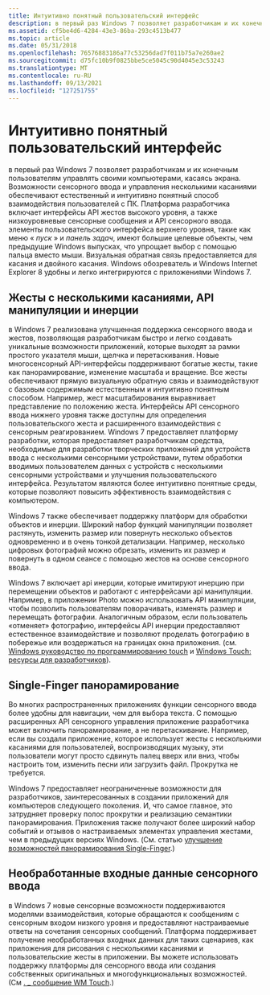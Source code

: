 ```yaml
---
title: Интуитивно понятный пользовательский интерфейс
description: в первый раз Windows 7 позволяет разработчикам и их конечным пользователям управлять своими компьютерами, касаясь экрана.
ms.assetid: cf5be4d6-4284-43e3-86ba-293c4513b477
ms.topic: article
ms.date: 05/31/2018
ms.openlocfilehash: 76576883186a77c53256dad7f011b75a7e260ae2
ms.sourcegitcommit: d75fc10b9f0825bbe5ce5045c90d4045e3c53243
ms.translationtype: MT
ms.contentlocale: ru-RU
ms.lasthandoff: 09/13/2021
ms.locfileid: "127251755"
---
```

# <a name="intuitive-user-experience"></a>Интуитивно понятный пользовательский интерфейс

в первый раз Windows 7 позволяет разработчикам и их конечным пользователям управлять своими компьютерами, касаясь экрана. Возможности сенсорного ввода и управления несколькими касаниями обеспечивают естественный и интуитивно понятный способ взаимодействия пользователей с ПК. Платформа разработчика включает интерфейсы API жестов высокого уровня, а также низкоуровневые сенсорные сообщения и API сенсорного ввода. элементы пользовательского интерфейса верхнего уровня, такие как меню « *пуск* » и *панель задач*, имеют большие целевые объекты, чем предыдущие Windows выпусках, что упрощает выбор с помощью пальца вместо мыши. Визуальная обратная связь предоставляется для касания и двойного касания. Windows обозреватель и Windows Internet Explorer 8 удобны и легко интегрируются с приложениями Windows 7.

## <a name="multi-touch-gestures-and-manipulation-and-inertia-apis"></a>Жесты с несколькими касаниями, API манипуляции и инерции

в Windows 7 реализована улучшенная поддержка сенсорного ввода и жестов, позволяющая разработчикам быстро и легко создавать уникальные возможности приложений, которые выходят за рамки простого указателя мыши, щелчка и перетаскивания. Новые многосенсорный API-интерфейсы поддерживают богатые жесты, такие как панорамирование, изменение масштаба и вращение. Все жесты обеспечивают прямую визуальную обратную связь и взаимодействуют с базовым содержимым естественным и интуитивно понятным способом. Например, жест масштабирования выравнивает представление по положению жеста. Интерфейсы API сенсорного ввода нижнего уровня также доступны для определения пользовательского жеста и расширенного взаимодействия с сенсорным реагированием. Windows 7 предоставляет платформу разработки, которая предоставляет разработчикам средства, необходимые для разработки творческих приложений для устройств ввода с несколькими сенсорными устройствами, путем обработки вводимых пользователем данных с устройств с несколькими сенсорными устройствами и улучшения пользовательского интерфейса. Результатом являются более интуитивно понятные среды, которые позволяют повысить эффективность взаимодействия с компьютером.

Windows 7 также обеспечивает поддержку платформ для обработки объектов и инерции. Широкий набор функций манипуляции позволяет растянуть, изменить размер или повернуть несколько объектов одновременно и в очень тонкой детализации. Например, несколько цифровых фотографий можно обрезать, изменить их размер и повернуть в одном сеансе с помощью жестов на основе сенсорного ввода.

Windows 7 включает api инерции, которые имитируют инерцию при перемещении объектов и работают с интерфейсами api манипуляции. Например, в приложении Photo можно использовать API манипуляции, чтобы позволить пользователям поворачивать, изменять размер и перемещать фотографии. Аналогичным образом, если пользователь «отменяет» фотографию, интерфейсы API инерции предоставляют естественное взаимодействие и позволяют проделать фотографию в побережье или воздержаться на границах окна приложения. (см. [Windows руководство по программированию touch](../wintouch/programming-guide.md) и [Windows Touch: ресурсы для разработчиков](https://github.com/microsoft/Windows-classic-samples/tree/master/Samples/Win7Samples/Touch)).

## <a name="single-finger-panning"></a>Single-Finger панорамирование

Во многих распространенных приложениях функции сенсорного ввода более удобны для навигации, чем для выбора текста. С помощью расширенных API сенсорного управления приложение разработчика может включить панорамирование, а не перетаскивание. Например, если вы создали приложение, которое использует жесты с несколькими касаниями для пользователей, воспроизводящих музыку, эти пользователи могут просто сдвинуть палец вверх или вниз, чтобы настроить том, изменить песни или загрузить файл. Прокрутка не требуется.

Windows 7 предоставляет неограниченные возможности для разработчиков, заинтересованных в создании приложений для компьютеров следующего поколения. И, что самое главное, это затрудняет проверку полос прокрутки и реализацию семантики панорамирования. Приложения также получают более широкий набор событий и отзывов о настраиваемых элементах управления жестами, чем в предыдущих версиях Windows. (См. статью [улучшение возможностей панорамирования Single-Finger](../wintouch/improving-the-single-finger-panning-experience.md).)

## <a name="raw-touch-input-data"></a>Необработанные входные данные сенсорного ввода

в Windows 7 новые сенсорные возможности поддерживаются моделями взаимодействия, которые обращаются к сообщениям с сенсорным входом низкого уровня и предоставляют настраиваемые ответы на сочетания сенсорных сообщений. Платформа поддерживает получение необработанных входных данных для таких сценариев, как приложения для рисования с несколькими касаниями и пользовательские жесты в приложении. Вы можете использовать поддержку платформы для сенсорного ввода или создания собственных оригинальных и многофункциональных возможностей. (См [. \_ сообщение WM Touch](../wintouch/wm-touchdown.md).)

 

 